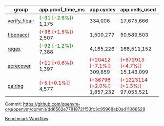 | group | app.proof_time_ms | app.cycles | app.cells_used | leaf.proof_time_ms | leaf.cycles | leaf.cells_used |
| -- | -- | -- | -- | -- | -- | -- |
| [verify_fibair](https://github.com/openvm-org/openvm/blob/benchmark-results/benchmarks-pr/1646/verify_fibair-dd6562e77818721f53fc3c95968ab0ad11068529.md) |<span style='color: green'>(-31 [-2.6%])</span> 1,175 |  334,006 |  17,675,666 |- | - | - |
| [fibonacci](https://github.com/openvm-org/openvm/blob/benchmark-results/benchmarks-pr/1646/fibonacci-dd6562e77818721f53fc3c95968ab0ad11068529.md) |<span style='color: red'>(+38 [+1.5%])</span> 2,507 |  1,500,277 |  50,589,503 |- | - | - |
| [regex](https://github.com/openvm-org/openvm/blob/benchmark-results/benchmarks-pr/1646/regex-dd6562e77818721f53fc3c95968ab0ad11068529.md) |<span style='color: green'>(-92 [-1.2%])</span> 7,388 |  4,165,226 |  166,511,152 |- | - | - |
| [ecrecover](https://github.com/openvm-org/openvm/blob/benchmark-results/benchmarks-pr/1646/ecrecover-dd6562e77818721f53fc3c95968ab0ad11068529.md) |<span style='color: red'>(+11 [+0.8%])</span> 1,397 | <span style='color: red'>(+20412 [+7.1%])</span> 309,859 | <span style='color: red'>(+672913 [+4.7%])</span> 15,143,099 |- | - | - |
| [pairing](https://github.com/openvm-org/openvm/blob/benchmark-results/benchmarks-pr/1646/pairing-dd6562e77818721f53fc3c95968ab0ad11068529.md) |<span style='color: red'>(+5 [+0.1%])</span> 4,577 | <span style='color: red'>(+36796 [+2.0%])</span> 1,857,232 | <span style='color: red'>(+1223114 [+1.3%])</span> 97,055,521 |- | - | - |


Commit: https://github.com/openvm-org/openvm/commit/dd6562e77818721f53fc3c95968ab0ad11068529

[Benchmark Workflow](https://github.com/openvm-org/openvm/actions/runs/15029043332)
